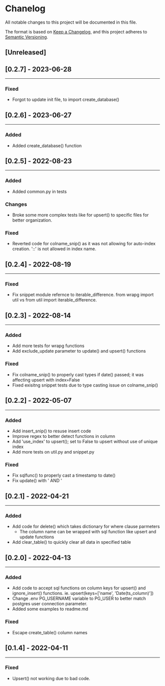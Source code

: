# Chanelog
All notable changes to this project will be documented in this file.

The format is based on [Keep a Changelog](https://keepachangelog.com/en/1.0.0/),
and this project adheres to [Semantic Versioning](https://semver.org/spec/v2.0.0.html).

## [Unreleased]

## [0.2.7] - 2023-06-28
-------------------
### Fixed
- Forgot to update init file, to import create_database()


## [0.2.6] - 2023-06-27
-------------------
### Added
- Added create_database() function


## [0.2.5] - 2022-08-23
-------------------
### Added
- Added common.py in tests

### Changes
- Broke some more complex tests like for upsert() to specific files for better organization.

### Fixed
- Reverted code for colname_snip() as it was not allowing for auto-index creation. '::' is not allowed in index name.


## [0.2.4] - 2022-08-19
-------------------
### Fixed
- Fix snippet module refernce to iterable_difference. from wrapg import util vs from util import iterable_difference.


## [0.2.3] - 2022-08-14
-------------------
### Added
- Add more tests for wrapg functions
- Add exclude_update parameter to update() and upsert() functions

### Fixed
- Fix colname_snip() to properly cast types if date() passed; it was affecting upsert with index=False
- Fixed exisitng snippet tests due to type casting issue on colname_snip()


## [0.2.2] - 2022-05-07
-------------------
### Added
- Add insert_snip() to resuse insert code
- Improve regex to better detect functions in column
- Add 'use_index' to upsert(); set to False to upsert without use of unique index
- Add more tests on util.py and snippet.py

### Fixed
- Fix sqlfunc() to properly cast a timestamp to date()
- Fix update() with ' AND '


## [0.2.1] - 2022-04-21
-------------------
### Added
- Add code for delete() which takes dictionary for where clause parmeters
    - The column name can be wrapped with sql function like upsert and update functions
- Add clear_table() to quickly clear all data in specified table


## [0.2.0] - 2022-04-13
-------------------
### Added
- Add code to accept sql functions on column keys for upsert() and ignore_insert() functions.
ie. upsert(keys=['name', 'Date(ts_column)'])
- Change .env PG_USERNAME variable to PG_USER to better match postgres user connection parameter.
- Added some examples to readme.md

### Fixed
- Escape create_table() column names


## [0.1.4] - 2022-04-11
-------------------

### Fixed
- Upsert() not working due to bad code.